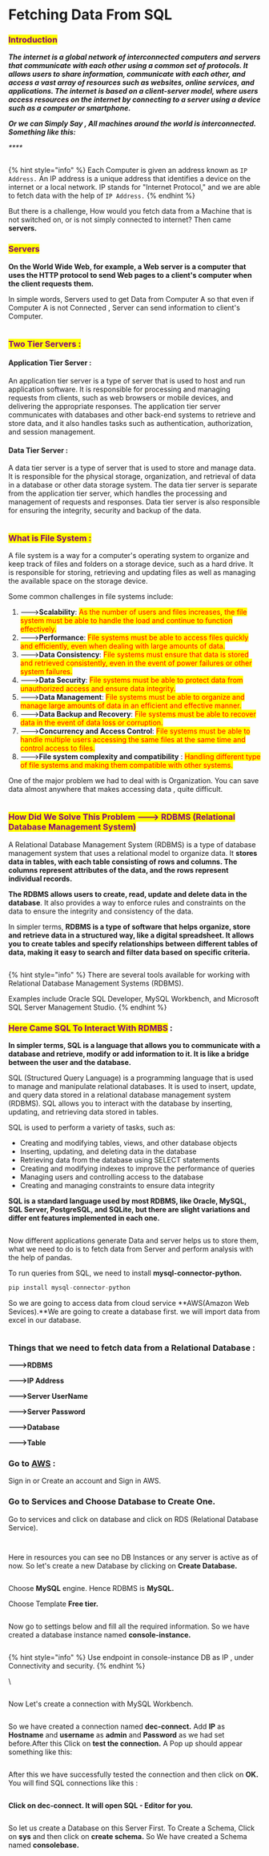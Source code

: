 # Fetching Data From SQL

### <mark style="color:purple;">Introduction</mark>&#x20;

_**The internet is a global network of interconnected computers and servers that communicate with each other using a common set of protocols. It allows users to share information, communicate with each other, and access a vast array of resources such as websites, online services, and applications. The internet is based on a client-server model, where users access resources on the internet by connecting to a server using a device such as a computer or smartphone.**_

_**Or we can Simply Say , All machines around the world is interconnected. Something like this:**_

_****_

<figure><img src=".gitbook/assets/image (24).png" alt=""><figcaption></figcaption></figure>

{% hint style="info" %}
Each Computer is given an address known as `IP Address.` An IP address is a unique address that identifies a device on the internet or a local network. IP stands for "Internet Protocol," and we are able to fetch data with the help of `IP Address.`
{% endhint %}

But there is a challenge, How would you fetch data from a Machine that is not switched on, or is not simply connected to internet? Then came **servers.**

### <mark style="color:purple;">Servers</mark>&#x20;

**On the World Wide Web, for example, a Web server is a computer that uses the HTTP protocol to send Web pages to a client's computer when the client requests them.**&#x20;

In simple words, Servers used to get Data from Computer A so that even if Computer A is not Connected , Server can send information to client's Computer.

<figure><img src=".gitbook/assets/image (1) (2) (2).png" alt=""><figcaption></figcaption></figure>

### <mark style="color:purple;">Two Tier Servers :</mark>&#x20;

#### Application Tier Server :&#x20;

An application tier server is a type of server that is used to host and run application software. It is responsible for processing and managing requests from clients, such as web browsers or mobile devices, and delivering the appropriate responses. The application tier server communicates with databases and other back-end systems to retrieve and store data, and it also handles tasks such as authentication, authorization, and session management.

#### Data Tier Server :&#x20;

A data tier server is a type of server that is used to store and manage data. It is responsible for the physical storage, organization, and retrieval of data in a database or other data storage system. The data tier server is separate from the application tier server, which handles the processing and management of requests and responses. Data tier server is also responsible for ensuring the integrity, security and backup of the data.

<figure><img src=".gitbook/assets/image (4) (1).png" alt=""><figcaption></figcaption></figure>

### <mark style="color:purple;">What is File System :</mark>&#x20;

A file system is a way for a computer's operating system to organize and keep track of files and folders on a storage device, such as a hard drive. It is responsible for storing, retrieving and updating files as well as managing the available space on the storage device.

Some common challenges in file systems include:

1. \--->**Scalability**: <mark style="color:red;">As the number of users and files increases, the file system must be able to handle the load and continue to function effectively.</mark>
2. \--->**Performance**: <mark style="color:red;">File systems must be able to access files quickly and efficiently, even when dealing with large amounts of data.</mark>
3. \--->**Data Consistency**: <mark style="color:red;">File systems must ensure that data is stored and retrieved consistently, even in the event of power failures or other system failures.</mark>
4. \--->**Data Security**: <mark style="color:red;">File systems must be able to protect data from unauthorized access and ensure data integrity.</mark>
5. \--->**Data Management**: <mark style="color:red;">File systems must be able to organize and manage large amounts of data in an efficient and effective manner.</mark>
6. \--->**Data Backup and Recovery**: <mark style="color:red;">File systems must be able to recover data in the event of data loss or corruption.</mark>
7. \--->**Concurrency and Access Control**: <mark style="color:red;">File systems must be able to handle multiple users accessing the same files at the same time and control access to files.</mark>
8. \--->**File system complexity and compatibility** : <mark style="color:red;">Handling different type of file systems and making them compatible with other systems.</mark>

One of the major problem we had to deal with is Organization. You can save data almost anywhere that makes accessing data , quite difficult.

<figure><img src=".gitbook/assets/image (1) (3).png" alt=""><figcaption></figcaption></figure>

### <mark style="color:purple;">How Did We Solve This Problem ---> RDBMS (Relational Database Management System)</mark>

A Relational Database Management System (RDBMS) is a type of database management system that uses a relational model to organize data. It **stores data in tables, with each table consisting of rows and columns. The columns represent attributes of the data, and the rows represent individual records.**

**The RDBMS allows users to create, read, update and delete data in the database**. It also provides a way to enforce rules and constraints on the data to ensure the integrity and consistency of the data.

In simpler terms, **RDBMS is a type of software that helps organize, store and retrieve data in a structured way, like a digital spreadsheet. It allows you to create tables and specify relationships between different tables of data, making it easy to search and filter data based on specific criteria.**

<figure><img src=".gitbook/assets/image (1) (2).png" alt=""><figcaption></figcaption></figure>

{% hint style="info" %}
There are several tools available for working with Relational Database Management Systems (RDBMS).

Examples include Oracle SQL Developer, MySQL Workbench, and Microsoft SQL Server Management Studio.
{% endhint %}

### <mark style="color:purple;">Here Came SQL To Interact With RDMBS</mark> :&#x20;

**In simpler terms, SQL is a language that allows you to communicate with a database and retrieve, modify or add information to it. It is like a bridge between the user and the database.**

SQL (Structured Query Language) is a programming language that is used to manage and manipulate relational databases. It is used to insert, update, and query data stored in a relational database management system (RDBMS). SQL allows you to interact with the database by inserting, updating, and retrieving data stored in tables.

SQL is used to perform a variety of tasks, such as:

* Creating and modifying tables, views, and other database objects
* Inserting, updating, and deleting data in the database
* Retrieving data from the database using SELECT statements
* Creating and modifying indexes to improve the performance of queries
* Managing users and controlling access to the database
* Creating and managing constraints to ensure data integrity

**SQL is a standard language used by most RDBMS, like Oracle, MySQL, SQL Server, PostgreSQL, and SQLite, but there are slight variations and differ ent features implemented in each one.**

<figure><img src=".gitbook/assets/image (20).png" alt=""><figcaption></figcaption></figure>

Now different applications generate Data and server helps us to store them, what we need to do is to fetch data from Server and perform analysis with the help of pandas.

To run queries from SQL, we need to install **mysql-connector-python.**&#x20;

```python
pip install mysql-connector-python
```

So we are going to access data from cloud service **AWS(Amazon Web Sevices).**We are going to create a database first. we will import data from excel in our database.

<figure><img src=".gitbook/assets/image (15).png" alt=""><figcaption></figcaption></figure>

### **Things that we need to fetch data from a Relational Database :**&#x20;

&#x20;**--->RDBMS**

**--->IP Address**

**--->Server UserName**

**--->Server Password**

**--->Database**

**--->Table**

### Go to [AWS](https://aws.amazon.com/) :

Sign in or Create an account and Sign in AWS.

### Go to Services and Choose Database to Create One.

&#x20;Go to services and click on database and click on RDS (Relational Database Service).

<figure><img src=".gitbook/assets/image (3) (1).png" alt=""><figcaption></figcaption></figure>

<figure><img src=".gitbook/assets/image (2) (3).png" alt=""><figcaption></figcaption></figure>

Here in resources you can see no DB Instances or any server is active as of now.  So let's create a new Database by clicking on **Create Database.**

<figure><img src=".gitbook/assets/image (2) (2).png" alt=""><figcaption></figcaption></figure>

Choose **MySQL** engine. Hence RDBMS is **MySQL.**

Choose Template **Free tier.**

<figure><img src=".gitbook/assets/image (35).png" alt=""><figcaption></figcaption></figure>

Now go to settings below and fill all the required information. So we have created a database instance named **console-instance.**

<figure><img src=".gitbook/assets/image (9) (1).png" alt=""><figcaption></figcaption></figure>

{% hint style="info" %}
Use endpoint in console-instance DB as IP , under Connectivity and security.&#x20;
{% endhint %}

\


<figure><img src=".gitbook/assets/image (54).png" alt=""><figcaption></figcaption></figure>

Now Let's create a connection with MySQL Workbench.

<figure><img src=".gitbook/assets/image (4).png" alt=""><figcaption></figcaption></figure>

So we have created a connection named **dec-connect.**  Add **IP** as **Hostname** and **username** as **admin** and **Password** as we had set before.After this Click on **test the connection.**  A Pop up should appear something like this:&#x20;

<figure><img src=".gitbook/assets/image (2).png" alt=""><figcaption></figcaption></figure>

After this we have successfully tested the connection and then click on **OK.** You will find SQL connections like this :&#x20;

<figure><img src=".gitbook/assets/image (10).png" alt=""><figcaption></figcaption></figure>

**Click on dec-connect.  It will open SQL - Editor for you.**&#x20;

<figure><img src=".gitbook/assets/image (5).png" alt=""><figcaption></figcaption></figure>

So let us create a Database on this Server First. To Create a Schema, Click on **sys** and then click on **create schema.**  So We have created a Schema named **consolebase.**

<figure><img src=".gitbook/assets/image.png" alt=""><figcaption></figcaption></figure>



